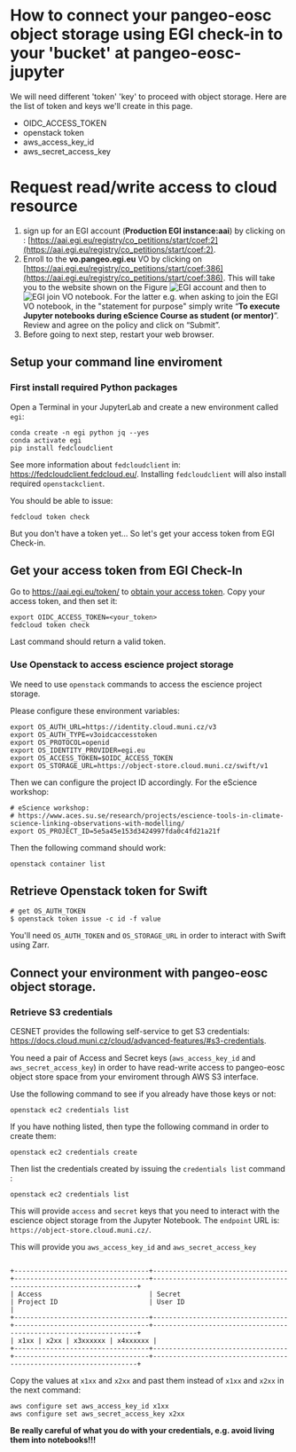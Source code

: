 # How to connect your pangeo-eosc object storage using EGI check-in to your 'bucket' at pangeo-eosc-jupyter

We will need different 'token' 'key' to proceed with object storage.  Here are the list of token and keys we'll create in this page.  

- OIDC_ACCESS_TOKEN
- openstack token
- aws_access_key_id
- aws_secret_access_key

# Request read/write access to cloud resource 

1.  sign up for an EGI account (**Production EGI instance:aai**) by clicking on :  [https://aai.egi.eu/registry/co_petitions/start/coef:2](https://aai.egi.eu/registry/co_petitions/start/coef:2).  
2.  Enroll to the **vo.pangeo.egi.eu** VO by clicking on [https://aai.egi.eu/registry/co_petitions/start/coef:386](https://aai.egi.eu/registry/co_petitions/start/coef:386). This will take you to the website shown on the Figure ![EGI account](../figures/EGI-VO.png) and then to ![EGI join VO notebook](../figures/EGI-join-VO.png). For the latter e.g. when asking to join the EGI VO notebook,  in the "statement for purpose" simply write “**To execute Jupyter notebooks during eScience Course as student (or mentor)**”. Review and agree on the policy and click on “Submit”. 
3.  Before going to next step, restart your web browser.  

## Setup your command line enviroment

### First install required Python packages

Open a Terminal in your JupyterLab and create a new environment called `egi`:

```
conda create -n egi python jq --yes
conda activate egi
pip install fedcloudclient
```

See more information about `fedcloudclient` in: https://fedcloudclient.fedcloud.eu/. Installing `fedcloudclient` will also install required `openstackclient`.

You should be able to issue:
```
fedcloud token check
```

But you don't have a token yet... So let's get your access token from EGI Check-in.

## Get your access token from EGI Check-In

Go to https://aai.egi.eu/token/ to [obtain your access token](https://docs.egi.eu/users/aai/check-in/obtaining-tokens/token-portal/). Copy your access token, and then set it:

```
export OIDC_ACCESS_TOKEN=<your_token>
fedcloud token check
```

Last command should return a valid token.

### Use Openstack to access escience project storage


We need to use `openstack` commands to access the escience project storage.


Please configure these environment variables:
```
export OS_AUTH_URL=https://identity.cloud.muni.cz/v3
export OS_AUTH_TYPE=v3oidcaccesstoken
export OS_PROTOCOL=openid
export OS_IDENTITY_PROVIDER=egi.eu
export OS_ACCESS_TOKEN=$OIDC_ACCESS_TOKEN
export OS_STORAGE_URL=https://object-store.cloud.muni.cz/swift/v1
```

Then we can configure the project ID accordingly. For the eScience workshop:
```
# eScience workshop:
# https://www.aces.su.se/research/projects/escience-tools-in-climate-science-linking-observations-with-modelling/
export OS_PROJECT_ID=5e5a45e153d3424997fda0c4fd21a21f
```

Then the following command should work:
```
openstack container list
```

## Retrieve Openstack token for Swift

```
# get OS_AUTH_TOKEN
$ openstack token issue -c id -f value
```

You'll need `OS_AUTH_TOKEN` and `OS_STORAGE_URL` in order to interact with Swift using Zarr.


## Connect your environment with pangeo-eosc object storage. 

### Retrieve S3 credentials

CESNET provides the following self-service to get S3 credentials:
https://docs.cloud.muni.cz/cloud/advanced-features/#s3-credentials.


You need a pair of Access and Secret keys (`aws_access_key_id` and `aws_secret_access_key`)
in order to have read-write access to pangeo-eosc object store space from your enviroment
through AWS S3 interface.  

Use the following command to see if you already have those keys or not:

``` 
openstack ec2 credentials list
```

If you have nothing listed, then type the following command in order to create them:

```
openstack ec2 credentials create
```

Then list the credentials created by issuing the `credentials list` command :


```
openstack ec2 credentials list 
```


This will provide `access` and `secret` keys that you need to interact with the escience object storage from the Jupyter Notebook. The `endpoint` URL is: `https://object-store.cloud.muni.cz/`.

This will provide you `aws_access_key_id` and `aws_secret_access_key`

```

+----------------------------------+----------------------------------+----------------------------------+------------------------------------------------------------------+
| Access                           | Secret                           | Project ID                       | User ID                                                          |
+----------------------------------+----------------------------------+----------------------------------+------------------------------------------------------------------+
| x1xx | x2xx | x3xxxxxx | x4xxxxxx |
+----------------------------------+----------------------------------+----------------------------------+------------------------------------------------------------------+

```


Copy the values at `x1xx` and `x2xx` and past them instead of `x1xx` and `x2xx` in the next command:

```
aws configure set aws_access_key_id x1xx
aws configure set aws_secret_access_key x2xx
``` 


__Be really careful of what you do with your credentials, e.g. avoid living them into notebooks!!!__

